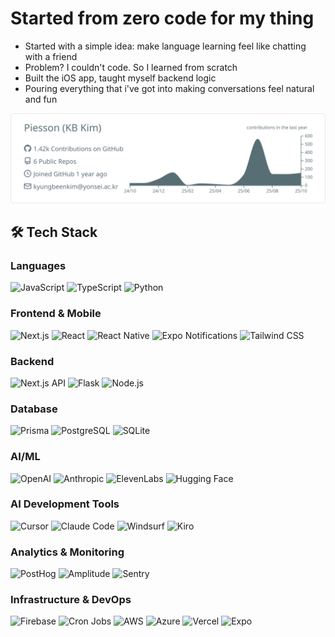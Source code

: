# Started from zero code for my thing

- Started with a simple idea: make language learning feel like chatting with a friend 
- Problem? I couldn't code. So I learned from scratch
- Built the iOS app, taught myself backend logic
- Pouring everything that i've got into making conversations feel natural and fun

![](https://raw.githubusercontent.com/Piesson/Piesson/main/profile-summary-card-output/default/0-profile-details.svg)

## 🛠️ Tech Stack

### Languages
![JavaScript](https://img.shields.io/badge/JavaScript-F7DF1E?style=flat-square&logo=javascript&logoColor=black)
![TypeScript](https://img.shields.io/badge/TypeScript-007ACC?style=flat-square&logo=typescript&logoColor=white)
![Python](https://img.shields.io/badge/Python-3776AB?style=flat-square&logo=python&logoColor=white)

### Frontend & Mobile
![Next.js](https://img.shields.io/badge/Next.js-000000?style=flat-square&logo=nextdotjs&logoColor=white)
![React](https://img.shields.io/badge/React-20232A?style=flat-square&logo=react&logoColor=61DAFB)
![React Native](https://img.shields.io/badge/React_Native-20232A?style=flat-square&logo=react&logoColor=61DAFB)
![Expo Notifications](https://img.shields.io/badge/Expo_Notifications-1C1E24?style=flat-square&logo=expo&logoColor=white)
![Tailwind CSS](https://img.shields.io/badge/Tailwind_CSS-38B2AC?style=flat-square&logo=tailwind-css&logoColor=white)

### Backend
![Next.js API](https://img.shields.io/badge/Next.js_API-000000?style=flat-square&logo=nextdotjs&logoColor=white)
![Flask](https://img.shields.io/badge/Flask-000000?style=flat-square&logo=flask&logoColor=white)
![Node.js](https://img.shields.io/badge/Node.js-43853D?style=flat-square&logo=node.js&logoColor=white)

### Database
![Prisma](https://img.shields.io/badge/Prisma-3982CE?style=flat-square&logo=Prisma&logoColor=white)
![PostgreSQL](https://img.shields.io/badge/PostgreSQL-316192?style=flat-square&logo=postgresql&logoColor=white)
![SQLite](https://img.shields.io/badge/SQLite-07405E?style=flat-square&logo=sqlite&logoColor=white)

### AI/ML
![OpenAI](https://img.shields.io/badge/OpenAI-412991?style=flat-square&logo=openai&logoColor=white)
![Anthropic](https://img.shields.io/badge/Anthropic-000000?style=flat-square&logo=anthropic&logoColor=white)
![ElevenLabs](https://img.shields.io/badge/ElevenLabs-000000?style=flat-square&logo=elevenlabs&logoColor=white)
![Hugging Face](https://img.shields.io/badge/🤗_Hugging_Face-FFD21E?style=flat-square&logo=huggingface&logoColor=black)

### AI Development Tools
![Cursor](https://img.shields.io/badge/Cursor-000000?style=flat-square&logo=cursor&logoColor=white)
![Claude Code](https://img.shields.io/badge/Claude_Code-000000?style=flat-square&logo=anthropic&logoColor=white)
![Windsurf](https://img.shields.io/badge/Windsurf-0EA5E9?style=flat-square&logo=windsurf&logoColor=white)
![Kiro](https://img.shields.io/badge/Kiro-FF9500?style=flat-square&logo=amazon&logoColor=white)

### Analytics & Monitoring
![PostHog](https://img.shields.io/badge/PostHog-000000?style=flat-square&logo=posthog&logoColor=white)
![Amplitude](https://img.shields.io/badge/Amplitude-000080?style=flat-square&logo=amplitude&logoColor=white)
![Sentry](https://img.shields.io/badge/Sentry-362D59?style=flat-square&logo=sentry&logoColor=white)

### Infrastructure & DevOps
![Firebase](https://img.shields.io/badge/Firebase-FFCA28?style=flat-square&logo=firebase&logoColor=black)
![Cron Jobs](https://img.shields.io/badge/Cron_Jobs-4EAA25?style=flat-square&logo=clockify&logoColor=white)
![AWS](https://img.shields.io/badge/AWS-232F3E?style=flat-square&logo=amazon-aws&logoColor=white)
![Azure](https://img.shields.io/badge/Microsoft_Azure-0089D0?style=flat-square&logo=microsoft-azure&logoColor=white)
![Vercel](https://img.shields.io/badge/Vercel-000000?style=flat-square&logo=vercel&logoColor=white)
![Expo](https://img.shields.io/badge/Expo-1C1E24?style=flat-square&logo=expo&logoColor=white)
